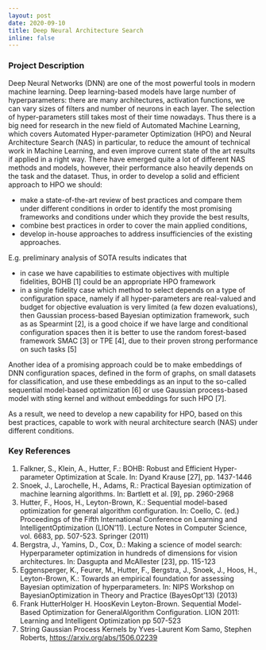 ```yaml
---
layout: post
date: 2020-09-10
title: Deep Neural Architecture Search
inline: false
---
```


### Project Description
Deep Neural Networks (DNN) are one of the most powerful tools in modern machine learning. Deep learning-based models have large number of hyperparameters: there are many architectures, activation functions, we can vary sizes of filters and number of neurons in each layer. The selection of hyper-parameters still takes most of their time nowadays. Thus there is a big need for research in the new field of Automated Machine Learning, which covers Automated Hyper-parameter Optimization (HPO) and Neural Architecture Search (NAS) in particular, to reduce the amount of technical work in Machine Learning, and even improve current state of the art results if applied in a right way. There have emerged quite a lot of different NAS methods and models, however, their performance also heavily depends on the task and the dataset. Thus, in order to develop a solid and efficient approach to HPO we should:

- make a state-of-the-art review of best practices and compare them under different conditions in order to identify the most promising frameworks and conditions under which they provide the best results,
- combine best practices in order to cover the main applied conditions,
- develop in-house approaches to address insufficiencies of the existing approaches.

E.g. preliminary analysis of SOTA results indicates that
- in case we have capabilities to estimate objectives with multiple fidelities, BOHB [1] could be an appropriate HPO framework
- in a single fidelity case which method to select depends on a type of configuration space, namely if all hyper-parameters are real-valued and budget for objective evaluation is very limited (a few dozen evaluations), then Gaussian process-based Bayesian optimization framework, such as as Spearmint [2], is a good choice if we have large and conditional configuration spaces then it is better to use the random forest-based framework SMAC [3] or TPE [4], due to their proven strong performance on such tasks [5]

Another idea of a promising approach could be to make embeddings of DNN configuration spaces, defined in the form of graphs, on small datasets for classification, and use these embeddings as an input to the so-called sequential model-based optimization [6] or use Gaussian process-based model with sting kernel and without embeddings for such HPO [7].

As a result, we need to develop a new capability for HPO, based on this best practices, capable to work with neural architecture search (NAS) under different conditions.

### Key References
1. Falkner, S., Klein, A., Hutter, F.: BOHB: Robust and Efficient Hyper-parameter Optimization at Scale. In: Dyand Krause [27], pp. 1437-1446
2. Snoek, J., Larochelle, H., Adams, R.: Practical Bayesian optimization of machine learning algorithms. In: Bartlett et al. [9], pp. 2960-2968
3. Hutter, F., Hoos, H., Leyton-Brown, K.: Sequential model-based optimization for general algorithm configuration. In: Coello, C. (ed.) Proceedings of the Fifth International Conference on Learning and IntelligentOptimization (LION’11). Lecture Notes in Computer Science, vol. 6683, pp. 507-523. Springer (2011)
4. Bergstra, J., Yamins, D., Cox, D.: Making a science of model search: Hyperparameter optimization in hundreds of dimensions for vision architectures. In: Dasgupta and McAllester [23], pp. 115-123
5. Eggensperger, K., Feurer, M., Hutter, F., Bergstra, J., Snoek, J., Hoos, H., Leyton-Brown, K.: Towards an empirical foundation for assessing Bayesian optimization of hyperparameters. In: NIPS Workshop on BayesianOptimization in Theory and Practice (BayesOpt’13) (2013)
6. Frank HutterHolger H. HoosKevin Leyton-Brown. Sequential Model-Based Optimization for GeneralAlgorithm Configuration. LION 2011: Learning and Intelligent Optimization pp 507-523
7. String Gaussian Process Kernels by Yves-Laurent Kom Samo, Stephen Roberts, https://arxiv.org/abs/1506.02239